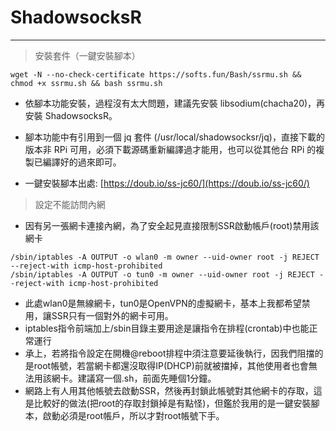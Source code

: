 # **ShadowsocksR**

---

> 安裝套件（一鍵安裝腳本）

```
wget -N --no-check-certificate https://softs.fun/Bash/ssrmu.sh && chmod +x ssrmu.sh && bash ssrmu.sh
```

* 依腳本功能安裝，過程沒有太大問題，建議先安裝 libsodium\(chacha20\)，再安裝 ShadowsocksR。
* 腳本功能中有引用到一個 jq 套件 \(/usr/local/shadowsocksr/jq\)，直接下載的版本非 RPi 可用，必須下載源碼重新編譯過才能用，也可以從其他台 RPi 的複製已編譯好的過來即可。

* 一鍵安裝腳本出處: [https://doub.io/ss-jc60/](https://doub.io/ss-jc60/)

> 設定不能訪問內網

* 因有另一張網卡連接內網，為了安全起見直接限制SSR啟動帳戶\(root\)禁用該網卡

```
/sbin/iptables -A OUTPUT -o wlan0 -m owner --uid-owner root -j REJECT --reject-with icmp-host-prohibited
/sbin/iptables -A OUTPUT -o tun0 -m owner --uid-owner root -j REJECT --reject-with icmp-host-prohibited
```

* 此處wlan0是無線網卡，tun0是OpenVPN的虛擬網卡，基本上我都希望禁用，讓SSR只有一個對外的網卡可用。
* iptables指令前端加上/sbin目錄主要用途是讓指令在排程\(crontab\)中也能正常運行
* 承上，若將指令設定在開機@reboot排程中須注意要延後執行，因我們阻擋的是root帳號，若當網卡都還沒取得IP\(DHCP\)前就被擋掉，其他使用者也會無法用該網卡。建議寫一個.sh，前面先睡個1分鐘。
* 網路上有人用其他帳號去啟動SSR，然後再封鎖此帳號對其他網卡的存取，這是比較好的做法\(把root的存取封鎖掉是有點怪\)，但鑑於我用的是一鍵安裝腳本，啟動必須是root帳戶，所以才對root帳號下手。



